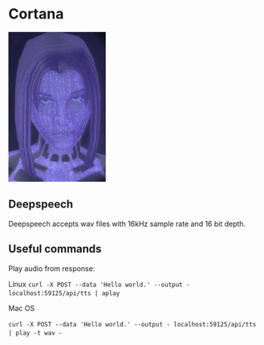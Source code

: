 # Cortana
![Cortana from Halo 2](cortana.png)


## Deepspeech
Deepspeech accepts wav files with 16kHz sample rate and 16 bit depth.


## Useful commands

Play audio from response:

Linux
`curl -X POST --data 'Hello world.' --output - localhost:59125/api/tts | aplay`

Mac OS

`curl -X POST --data 'Hello world.' --output - localhost:59125/api/tts | play -t wav -`
